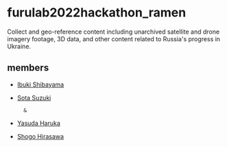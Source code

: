 # furulab2022hackathon_ramen
Collect and geo-reference content including unarchived satellite and drone imagery footage, 3D data, and other content related to Russia's progress in Ukraine.

## members
* [Ibuki Shibayama](https://github.com/ibuki76)  
* [Sota Suzuki](https://github.com/SotaSuzuki-1327)

        &
              
* [Yasuda Haruka](https://github.com/halgraphic)
* [Shogo Hirasawa](https://github.com/ShogoHirasawa)


